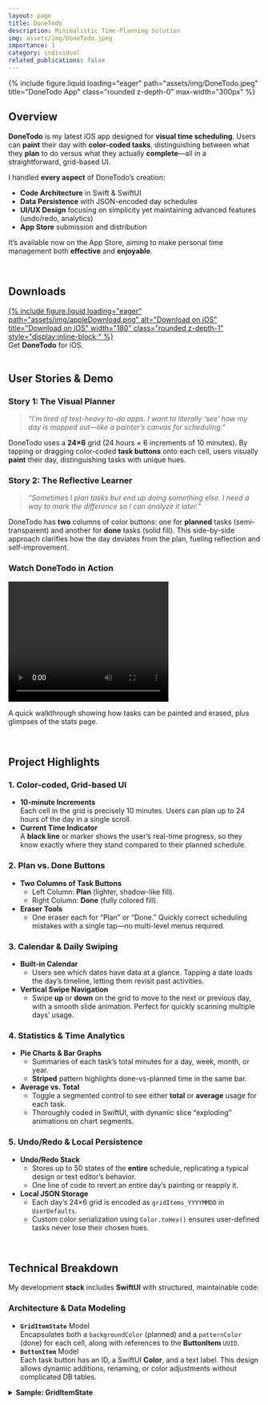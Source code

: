 ```yaml
---
layout: page
title: DoneTodo
description: Minimalistic Time-Planning Solution
img: assets/img/DoneTodo.jpeg
importance: 1
category: individual
related_publications: false
---
```


<div class="row">
  <div class="col-sm mt-3 mt-md-0 text-center">
    {% include figure.liquid
       loading="eager"
       path="assets/img/DoneTodo.jpeg"
       title="DoneTodo App"
       class="rounded z-depth-0"
       max-width="300px"
    %}
  </div>
</div>

## Overview

**DoneTodo** is my latest iOS app designed for **visual time scheduling**. Users can **paint** their day with **color-coded tasks**, distinguishing between what they **plan** to do versus what they actually **complete**—all in a straightforward, grid-based UI.

I handled **every aspect** of DoneTodo’s creation:

- **Code Architecture** in Swift & SwiftUI
- **Data Persistence** with JSON-encoded day schedules
- **UI/UX Design** focusing on simplicity yet maintaining advanced features (undo/redo, analytics)
- **App Store** submission and distribution

It’s available now on the App Store, aiming to make personal time management both **effective** and **enjoyable**.

<br>

## Downloads

<div class="row my-3">
  <div class="col-sm-12 text-center">
    <div class="row">
      <div class="col-sm">
        <a href="https://apps.apple.com/us/app/donetodo-task/id6743181289"
           target="_blank"
           style="display:inline-block;"
        >
          {% include figure.liquid
             loading="eager"
             path="assets/img/appleDownload.png"
             alt="Download on iOS"
             title="Download on iOS"
             width="180"
             class="rounded z-depth-1"
             style="display:inline-block;"
          %}
        </a>
      </div>
    </div>
    <div class="caption my-2">
      Get <strong>DoneTodo</strong> for iOS.
    </div>
  </div>
</div>

<br>

## User Stories & Demo

### Story 1: The Visual Planner

> _“I’m tired of text-heavy to-do apps. I want to literally ‘see’ how my day is mapped out—like a painter’s canvas for scheduling.”_

DoneTodo uses a **24×6** grid (24 hours × 6 increments of 10 minutes). By tapping or dragging color-coded **task buttons** onto each cell, users visually **paint** their day, distinguishing tasks with unique hues.

### Story 2: The Reflective Learner

> _“Sometimes I plan tasks but end up doing something else. I need a way to mark the difference so I can analyze it later.”_

DoneTodo has **two** columns of color buttons: one for **planned** tasks (semi-transparent) and another for **done** tasks (solid fill). This side-by-side approach clarifies how the day deviates from the plan, fueling reflection and self-improvement.

### Watch DoneTodo in Action

<div class="row">
  <div class="col-sm-12 text-center">
    <video width="320" height="240" controls>
      <source src="assets/video/donetodo.mp4" type="video/mp4">
      Your browser does not support the video tag.
    </video>
    <p class="caption my-2">
      A quick walkthrough showing how tasks can be painted and erased, plus glimpses of the stats page.
    </p>
  </div>
</div>

<br>

## Project Highlights

### 1. Color-coded, Grid-based UI

- **10-minute Increments**  
  Each cell in the grid is precisely 10 minutes. Users can plan up to 24 hours of the day in a single scroll.
- **Current Time Indicator**  
  A **black line** or marker shows the user’s real-time progress, so they know exactly where they stand compared to their planned schedule.

### 2. Plan vs. Done Buttons

- **Two Columns of Task Buttons**
  - Left Column: **Plan** (lighter, shadow-like fill).
  - Right Column: **Done** (fully colored fill).
- **Eraser Tools**
  - One eraser each for “Plan” or “Done.” Quickly correct scheduling mistakes with a single tap—no multi-level menus required.

### 3. Calendar & Daily Swiping

- **Built-in Calendar**
  - Users see which dates have data at a glance. Tapping a date loads the day’s timeline, letting them revisit past activities.
- **Vertical Swipe Navigation**
  - Swipe **up** or **down** on the grid to move to the next or previous day, with a smooth slide animation. Perfect for quickly scanning multiple days’ usage.

### 4. Statistics & Time Analytics

- **Pie Charts & Bar Graphs**
  - Summaries of each task’s total minutes for a day, week, month, or year.
  - **Striped** pattern highlights done-vs-planned time in the same bar.
- **Average vs. Total**
  - Toggle a segmented control to see either **total** or **average** usage for each task.
  - Thoroughly coded in SwiftUI, with dynamic slice “exploding” animations on chart segments.

### 5. Undo/Redo & Local Persistence

- **Undo/Redo Stack**
  - Stores up to 50 states of the **entire** schedule, replicating a typical design or text editor’s behavior.
  - One line of code to revert an entire day’s painting or reapply it.
- **Local JSON Storage**
  - Each day’s 24×6 grid is encoded as `gridItems_YYYYMMDD` in `UserDefaults`.
  - Custom color serialization using `Color.toHex()` ensures user-defined tasks never lose their chosen hues.

<br>

## Technical Breakdown

My development **stack** includes **SwiftUI** with structured, maintainable code:

### Architecture & Data Modeling

- **`GridItemState`** Model  
  Encapsulates both a `backgroundColor` (planned) and a `patternColor` (done) for each cell, along with references to the **ButtonItem** `UUID`.
- **`ButtonItem`** Model  
  Each task button has an ID, a SwiftUI **Color**, and a text label. This design allows dynamic additions, renaming, or color adjustments without complicated DB tables.

<details>
<summary><strong>Sample: GridItemState</strong></summary>

```swift
struct GridItemState: Codable, Equatable {
    var backgroundColor: CodableColor? = nil
    var isPatternFilled: Bool = false
    var patternColor: CodableColor? = nil

    var backgroundButtonID: UUID? = nil
    var patternButtonID: UUID? = nil
}
```

````

**Key Insight**: Each cell can simultaneously store a “plan” color (backgroundColor) and a “done” pattern (patternColor), unlocking the layered approach that visually separates planning from action.

</details>

### Gesture Handling & Drawing

- **Tap or Drag**
  - A custom **DragGesture** recognized in the grid lets users paint multiple cells in a single swipe.
  - The code calculates every “touched” cell along the drag path, filling them automatically with either plan or done color.
- **Vertical Day-Swipe**
  - A second gesture on the same grid detects vertical motion beyond a threshold—**switching** the entire day’s schedule to the next or previous date.
  - This was carefully layered to not conflict with the painting gesture.

### Undo/Redo System

- **Push/Pull Stack**
  - Before each painting action, DoneTodo captures the entire 2D grid as a “snapshot.”
  - Undoing pops the last snapshot, reloading the entire grid from that memory.
  - Redo is reversed if the user undoes then changes something new.

<details>
<summary><strong>Sample: Pushing an Undo State</strong></summary>

```swift
func pushUndoState() {
    // Limit to 50 to prevent memory bloat
    if undoStack.count >= 50 {
        undoStack.removeFirst()
    }
    // Clone current grid state
    undoStack.append(gridItems.map { $0.map { $0 } })
    // Clear redo stack
    redoStack.removeAll()
}
```

**Why it’s clever**: The grid is a 2D array, so “copying” it carefully ensures changes to the new array don’t alter the old references.

</details>

### Statistics & Analytics

- **Task Aggregation**
  - Each day’s grid cells are scanned for background/done usage, tallying up total or average minutes for each **ButtonItem**.
- **PieChartView & DonutSlice**
  - A custom SwiftUI shape that arcs around the center with a configurable “explode” offset. On tapping a slice, it animates out, displaying stats in the center.

### Design & UX Principles

- **Minimal Overhead**
  - The app has a single main screen (the time grid) plus an optional stats screen. No labyrinth of tabs or complicated forms.
- **Color-coded Everything**
  - Color is the user’s prime visual anchor. The code ensures consistent, bright palettes and easy shading or erasing.

<br>

## Project Outcomes

1. **Highly Engaging Time Visualization**

   - Users can see at a glance how their day “paints out.” They love the directness, skipping complex data entry and letting **color** handle the messaging.

2. **Concrete Self-Review**

   - Because each day can be recalled, users can reflect on time usage historically. The difference between plan vs. done fosters deeper self-awareness.

3. **Performance & Scalability**
   - The 24×6 grid remains extremely lightweight. The system easily extends to new features like iCloud sync or watchOS compatibility without major code rewrites.

<br>

## Personal Growth & Reflection

**1. Technical Mastery**

- I refined advanced SwiftUI patterns, from custom shapes to dynamic color encoding, and orchestrated multi-gesture layers (painting + day-swiping) without UI collisions.

**2. Thoughtful Design Mindset**

- Balancing minimalism with “power features” (undo/redo, day-swiping, stats) taught me how to present deeper complexity under a simple, calm UI—making it **instantly** approachable.

**3. Ownership from End to End**

- I was responsible for everything: architecture, user flows, local storage, gesture management, and the final **App Store** submission. This 360° responsibility sharpened both my technical and product sensibilities.

<br>

## Final Thoughts

**DoneTodo** exemplifies how **clean code** and **vibrant design** converge to create a **truly user-friendly** tool. Merging color-coded task painting with seamless day-to-day navigation, it stands out as:

- **Immediate**: No steep learning curve, just intuitive taps and drags.
- **Reflective**: Contrasting “planned” vs. “done” fosters genuine insights.
- **Extendable**: The structured SwiftUI approach paves the way for future expansions—like watch apps or advanced analytics—without losing the elegant simplicity.

Already **live on the App Store**, DoneTodo showcases my passion for building **polished**, **engaging**, and **technically robust** iOS apps. I look forward to applying this multi-faceted skill set—covering design, gestures, code architecture, and data persistence—on future projects or collaborations.
````
